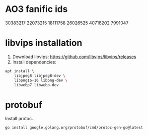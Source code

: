 # AO3 fanific ids

30383217
22073215
18111758
26026525
40718202
7991047

# libvips installation

1. Download libvips: https://github.com/libvips/libvips/releases
2. Install dependencies:
```bash
apt install \
    libjpeg8 libjpeg8-dev \
    libpng16-16 libpng-dev \
    libwebp7 libwebp-dev
```

# protobuf

Install protoc.


```
go install google.golang.org/protobuf/cmd/protoc-gen-go@latest
```